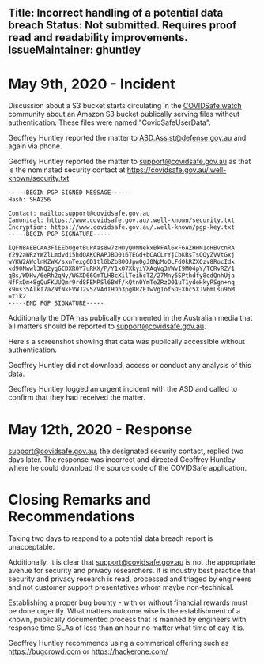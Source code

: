 Title: Incorrect handling of a potential data breach
Status: Not submitted. Requires proof read and readability improvements.
IssueMaintainer: ghuntley
---


# May 9th, 2020 - Incident

Discussion about a S3 bucket starts circulating in the <a href="/">COVIDSafe.watch</a> community about an Amazon S3 bucket publically serving files without authentication. These files were named "CovidSafeUserData". 

Geoffrey Huntley reported the matter to ASD.Assist@defense.gov.au and again via phone.

Geoffrey Huntley reported the matter to support@covidsafe.gov.au as that is the nominated security contact at https://covidsafe.gov.au/.well-known/security.txt

```
-----BEGIN PGP SIGNED MESSAGE-----
Hash: SHA256

Contact: mailto:support@covidsafe.gov.au
Canonical: https://www.covidsafe.gov.au/.well-known/security.txt
Encryption: https://www.covidsafe.gov.au/.well-known/pgp-key.txt
-----BEGIN PGP SIGNATURE-----

iQFNBAEBCAA3FiEEbUgetBuPAas8w7zHDyQUNNekxBkFAl6xF6AZHHN1cHBvcnRA
Y292aWRzYWZlLmdvdi5hdQAKCRAPJBQ016TEGd+bCACLrYjCbKRsTsQQyZVVtGxj
wYKW2AWclnKZWX/sxnTexg6D1tlGbZbB0OJpw0gJ0NpMoOLFd0kRZXOzv8RocIdx
xd90Nwwl3NQ2ygGCDXR0Y7uRKX/P/Y1xO7XkyiYXAqVq3YWvI9M04pY/TCRvRZ/1
qBs/WDHv/6eRh2qNy/WGXD66CmTLHBcXilTeihcTZ/27Mny5SPthdfy8odQnhUja
NfFxDm+8gQuFKUUQmr9rd8FEMPSl6BWf/kQtn0YmTeZRzD01uT1ydeHkyPSgn+nq
k9us35AlkI7aZNfNkFVWJ2v5ZVAdTHDh3pgBRZETwVg1of5DEXhc5XJV6mLsu9bM
=tik2
-----END PGP SIGNATURE-----
```

Additionally the DTA has publically commented in the Australian media that all matters should be reported to support@covidsafe.gov.au.

<?# Twitter 1257506430476640256 /?>

Here's a screenshot showing that data was publically accessible without authentication.

Geoffrey Huntley did not download, access or conduct any analysis of this data.

<?# Twitter 1259103414316707840 /?>

Geoffrey Huntley logged an urgent incident with the ASD and called to confirm that they had received the matter.

<?# Twitter 1259105952030027776 /?>
<?# Twitter 1259111494072975363 /?>


# May 12th, 2020 - Response

support@covidsafe.gov.au, the designated security contact, replied two days later. The response was incorrect and directed Geoffrey Huntley where he could download the source code of the COVIDSafe application.


<?# Twitter 1260012514131099648 /?>


# Closing Remarks and Recommendations

Taking two days to respond to a potential data breach report is unacceptable.


Additionally, it is clear that support@covidsafe.gov.au is not the appropriate avenue for security and privacy researchers. It is industry best practice that security and privacy research is read, processed and triaged by engineers and not customer support presentatives whom maybe non-technical.

Establishing a proper bug bounty - with or without financial rewards must be done urgently. What matters outcome wise is the establishment of a known, publically documented process that is manned by engineers with response time SLAs of less than an hour no matter what time of day it is. 

<?# Twitter 1263581018566430720 /?>

Geoffrey Huntley recommends using a commerical offering such as https://bugcrowd.com or https://hackerone.com/

